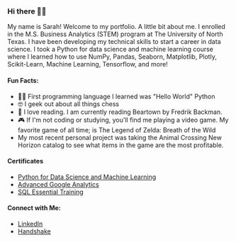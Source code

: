 ### Hi there 👋🏾

My name is Sarah! Welcome to my portfolio. A little bit about me. I enrolled in the M.S. Business Analytics (STEM) program at The University of North Texas. I have been developing my technical skills to start a career in data science. I took a Python for data science and machine learning course where I learned how to use NumPy, Pandas, Seaborn, Matplotlib, Plotly, Scikit-Learn, Machine Learning, Tensorflow, and more! 

#### Fun Facts:

- 👋🏾 First programming language I learned was "Hello World" Python
- 🤓 I geek out about all things chess
- 📖 I love reading. I am currently reading Beartown by Fredrik Backman.  
- 🎮 If I'm not coding or studying, you'll find me playing a video game. My favorite game of all time; is The Legend of Zelda: Breath of the Wild
- My most recent personal project was taking the Animal Crossing New Horizon catalog to see what items in the game are the most profitable.

#### Certificates
- [Python for Data Science and Machine Learning](https://www.udemy.com/certificate/UC-d7fc41f1-6433-49c6-8853-92fb61cf9175/?utm_medium=email&utm_campaign=email&utm_source=sendgrid.com)
- [Advanced Google Analytics](https://analytics.google.com/analytics/academy/certificate/hH5KIM4KQ-W99APFJ5AIzw)
- [SQL Essential Training](https://www.linkedin.com/learning/certificates/1c67529a5d04ff6438ff029a22ab4d20383ee9a1194d8a2b672b48ed9921796f?u=41907252)
#### Connect with Me:
- [LinkedIn](https://www.linkedin.com/in/sarahe-mccoy/)
- [Handshake](https://unt.joinhandshake.com/stu/users/51815027)
